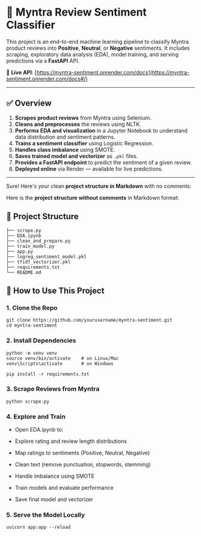 # 🧠 Myntra Review Sentiment Classifier

This project is an end-to-end machine learning pipeline to classify Myntra product reviews into **Positive**, **Neutral**, or **Negative** sentiments. It includes scraping, exploratory data analysis (EDA), model training, and serving predictions via a **FastAPI** API.

🔗 **Live API**: [https://myntra-sentiment.onrender.com/docs](https://myntra-sentiment.onrender.com/docs#/)

---

## ✅ Overview

1. **Scrapes product reviews** from Myntra using Selenium.
2. **Cleans and preprocesses** the reviews using NLTK.
3. **Performs EDA and visualization** in a Jupyter Notebook to understand data distribution and sentiment patterns.
4. **Trains a sentiment classifier** using Logistic Regression.
5. **Handles class imbalance** using SMOTE.
6. **Saves trained model and vectorizer** as `.pkl` files.
7. **Provides a FastAPI endpoint** to predict the sentiment of a given review.
8. **Deployed online** via Render — available for live predictions.

---

Sure! Here's your clean **project structure in Markdown** with no comments:


Here is the **project structure without comments** in Markdown format:

## 📁 Project Structure

```
├── scrape.py
├── EDA.ipynb
├── clean_and_prepare.py
├── train_model.py
├── app.py
├── logreg_sentiment_model.pkl
├── tfidf_vectorizer.pkl
├── requirements.txt
└── README.md
```

## 🚀 How to Use This Project

### 1. Clone the Repo
```
git clone https://github.com/yourusername/myntra-sentiment.git
cd myntra-sentiment
```
### 2. Install Dependencies
```
python -m venv venv
source venv/bin/activate    # on Linux/Mac
venv\Scripts\activate       # on Windows

pip install -r requirements.txt
```
### 3. Scrape Reviews from Myntra
```
python scrape.py
```
### 4. Explore and Train
* Open EDA.ipynb to:
* Explore rating and review length distributions

* Map ratings to sentiments (Positive, Neutral, Negative)

* Clean text (remove punctuation, stopwords, stemming)

* Handle imbalance using SMOTE

* Train models and evaluate performance

* Save final model and vectorizer

### 5. Serve the Model Locally
```
uvicorn app:app --reload
```
